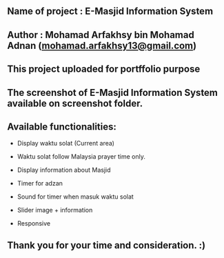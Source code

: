 ## Name of project : E-Masjid Information System

## Author : Mohamad Arfakhsy bin Mohamad Adnan (mohamad.arfakhsy13@gmail.com)

## This project uploaded for portffolio purpose

## The screenshot of E-Masjid Information System available on screenshot folder.

## Available functionalities:

+ Display waktu solat (Current area)

+ Waktu solat follow Malaysia prayer time only.

+ Display information about Masjid

+ Timer for adzan

+ Sound for timer when masuk waktu solat

+ Slider image + information

+ Responsive

## Thank you for your time and consideration. :)